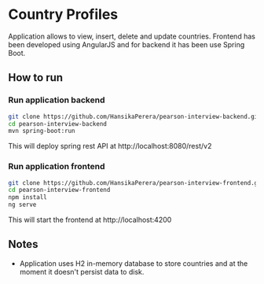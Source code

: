 # Country Profiles

Application allows to view, insert, delete and update countries. Frontend has been developed using AngularJS and for backend it has been use Spring Boot.

## How to run
### Run application backend
```sh
git clone https://github.com/HansikaPerera/pearson-interview-backend.git
cd pearson-interview-backend
mvn spring-boot:run
```
This will deploy spring rest API at http://localhost:8080/rest/v2

### Run application frontend
 ```sh
git clone https://github.com/HansikaPerera/pearson-interview-frontend.git
cd pearson-interview-frontend
npm install
ng serve
```
This will start the frontend at http://localhost:4200
 
## Notes
* Application uses H2 in-memory database to store countries and at the moment it doesn't persist data to disk.
